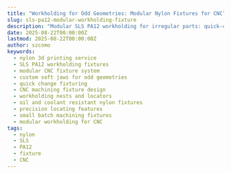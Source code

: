 ```yaml
---
title: "Workholding for Odd Geometries: Modular Nylon Fixtures for CNC"
slug: sls-pa12-modular-workholding-fixture
description: "Modular SLS PA12 workholding for irregular parts: quick-change nests, soft jaws, clamp interfaces, and chip/oil-resistant design patterns that speed CNC setup."
date: 2025-08-22T00:00:00Z
lastmod: 2025-08-22T00:00:00Z
author: szcomo
keywords:
  - nylon 3d printing service
  - SLS PA12 workholding fixtures
  - modular CNC fixture system
  - custom soft jaws for odd geometries
  - quick change fixturing
  - CNC machining fixture design
  - workholding nests and locators
  - oil and coolant resistant nylon fixtures
  - precision locating features
  - small batch machining fixtures
  - modular workholding for CNC
tags:
  - nylon
  - SLS
  - PA12
  - fixture
  - CNC
---
```

